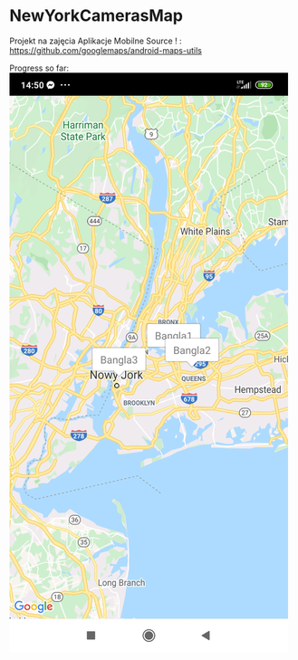 # NewYorkCamerasMap
Projekt na zajęcia Aplikacje Mobilne
Source ! : https://github.com/googlemaps/android-maps-utils



Progress so far:
![Bangla?](/image1.jpg)

